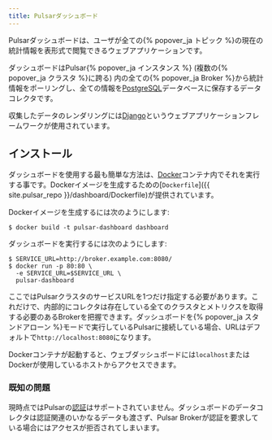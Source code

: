 ```yaml
---
title: Pulsarダッシュボード
---
```


Pulsarダッシュボードは、ユーザが全ての{% popover_ja トピック %}の現在の統計情報を表形式で閲覧できるウェブアプリケーションです。

ダッシュボードはPulsar{% popover_ja インスタンス %} (複数の{% popover_ja クラスタ %}に跨る) 内の全ての{% popover_ja Broker %}から統計情報をポーリングし、全ての情報を[PostgreSQL](https://www.postgresql.org/)データベースに保存するデータコレクタです。

収集したデータのレンダリングには[Django](https://www.djangoproject.com)というウェブアプリケーションフレームワークが使用されています。

## インストール

ダッシュボードを使用する最も簡単な方法は、[Docker](https://www.docker.com/products/docker)コンテナ内でそれを実行する事です。Dockerイメージを生成するための[`Dockerfile`]({{ site.pulsar_repo }}/dashboard/Dockerfile)が提供されています。

Dockerイメージを生成するには次のようにします:

```shell
$ docker build -t pulsar-dashboard dashboard
```

ダッシュボードを実行するには次のようにします:

```shell
$ SERVICE_URL=http://broker.example.com:8080/
$ docker run -p 80:80 \
  -e SERVICE_URL=$SERVICE_URL \
  pulsar-dashboard
```

ここではPulsarクラスタのサービスURLを1つだけ指定する必要があります。これだけで、内部的にコレクタは存在している全てのクラスタとメトリクスを取得する必要のあるBrokerを把握できます。ダッシュボードを{% popover_ja スタンドアローン %}モードで実行しているPulsarに接続している場合、URLはデフォルトで`http://localhost:8080`になります。

Dockerコンテナが起動すると、ウェブダッシュボードには`localhost`またはDockerが使用しているホストからアクセスできます。

### 既知の問題

現時点ではPulsarの[認証](../../admin/Authz#認証プロバイダ)はサポートされていません。ダッシュボードのデータコレクタは認証関連のいかなるデータも渡さず、Pulsar Brokerが認証を要求している場合にはアクセスが拒否されてしまいます。
